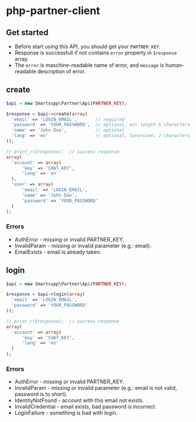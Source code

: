 # php-partner-client

## Get started

- Before start using this API, you should get your `PARTNER_KEY`. 
- Response is successfull if not contains `error` property in `$response` array.
- The `error` is maschine-readable name of error, and `message` is human-readable description of error.

## create

```php
$api = new Smartsupp\Partner\Api(PARTNER_KEY);

$response = $api->create(array(
  'email' => 'LOGIN_EMAIL',       // required
  'password' => 'YOUR_PASSWORD',  // optional, min length 6 characters
  'name' => 'John Doe',           // optional
  'lang' => 'en'                  // optional, lovercase; 2 characters 
));

// print_r($response);  // success response
array(
  'account' => array(
	  'key' => 'CHAT_KEY',
	  'lang' => 'en'
  ),
  'user' => array(
	  'email' => 'LOGIN_EMAIL',
	  'name' => 'John Doe',
	  'password' => 'YOUR_PASSWORD'
  )
);
```

### Errors

- AuthError - missing or invalid PARTNER_KEY.
- InvalidParam - missing or invalid parameter (e.g.: email).
- EmailExists - email is already taken.


## login

```php
$api = new Smartsupp\Partner\Api(PARTNER_KEY);

$response = $api->login(array(
  'email' => 'LOGIN_EMAIL',
  'password' => 'YOUR_PASSWORD'
));

// print_r($response);  // success response
array(
  'account' => array(
	  'key' => 'CHAT_KEY',
	  'lang' => 'en'
  )
);
```

### Errors

- AuthError - missing or invalid PARTNER_KEY.
- InvalidParam - missing or invalid parameter (e.g.: email is not valid, password is to short).
- IdentityNotFound - account with this email not exists.
- InvalidCredential - email exists, bad password is incorrect.
- LoginFailure - something is bad with login.

